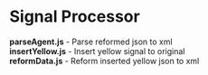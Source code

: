 # Signal Processor
**parseAgent.js** - Parse reformed json to xml  
**insertYellow.js** - Insert yellow signal to original  
**reformData.js** - Reform inserted yellow json to xml  